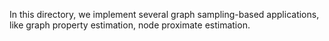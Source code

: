 In this directory, we implement several graph sampling-based applications, like graph property estimation, node proximate estimation.